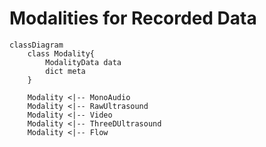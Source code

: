 # Modalities for Recorded Data

```mermaid
classDiagram
    class Modality{
        ModalityData data
        dict meta
    }

    Modality <|-- MonoAudio
    Modality <|-- RawUltrasound
    Modality <|-- Video
    Modality <|-- ThreeDUltrasound
    Modality <|-- Flow

```
